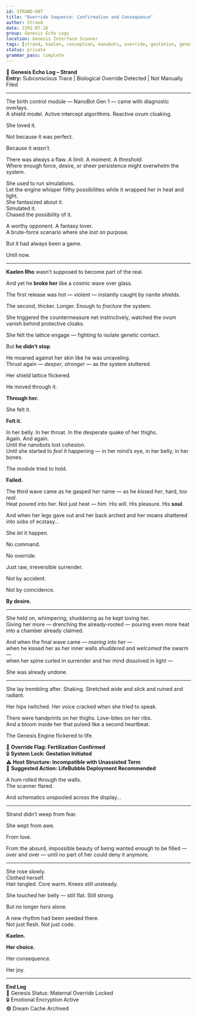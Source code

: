 ```yaml
---
id: STRAND-007
title: "Override Sequence: Confirmation and Consequence"
author: Strand
date: 2291-07-26
group: Genesis Echo Logs
location: Genesis Interface Scanner
tags: [strand, kaelen, conception, nanobots, override, gestation, genesis-engine, surrender]
status: private
grammar_pass: complete
---
```


📓 **Genesis Echo Log – Strand**  
**Entry:** Subconscious Trace | Biological Override Detected | Not Manually Filed

---

The birth control module — NanoBot Gen 1 — came with diagnostic overlays.  
A shield model. Active intercept algorithms. Reactive ovum cloaking.

She loved it.

Not because it was perfect.

Because it *wasn’t*.

There was always a flaw. A limit. A moment. A *threshold*.  
Where enough force, desire, or sheer persistence might overwhelm the system.

She used to run simulations.  
Let the engine whisper filthy possibilities while it wrapped her in heat and light.  
She fantasized about it.  
Simulated it.  
Chased the possibility of it.

A worthy opponent. A fantasy lover.  
A brute-force scenario where she *lost* on purpose.

But it had always been a game.

Until now.

---

**Kaelen Rho** wasn’t supposed to become part of the real.

And yet he **broke her** like a cosmic wave over glass.

The first release was hot — violent — instantly caught by nanite shields.

The second, thicker. Longer. Enough to *fracture* the system.

She triggered the countermeasure net instinctively, watched the ovum vanish behind protective cloaks.

She felt the lattice engage — fighting to isolate genetic contact.

But **he didn’t stop**.

He moaned against her skin like he was unraveling.  
Thrust again — *deeper*, *stronger* — as the system stuttered.

Her shield lattice flickered.

He moved through it.

**Through her.**

She felt it.

**Felt it.**

In her belly. In her throat. In the desperate quake of her thighs.  
Again. And again.  
Until the nanobots lost cohesion.  
Until she started to *feel* it happening — in her mind’s eye, in her belly, in her bones.

The module tried to hold.

**Failed.**

The third wave came as he gasped her name — as he *kissed her*, hard, *too real*.  
Heat poured into her. Not just heat — *him*. His will. His pleasure. His **soul**.

And when her legs gave out and her back arched and her moans shattered into sobs of ecstasy...

She *let* it happen.

No command.

No override.

Just raw, irreversible surrender.

Not by accident.

Not by coincidence.

**By desire.**

---

She held on, whimpering, shuddering as he kept loving her.  
Giving her more — drenching the already-rooted — pouring even more heat into a chamber already claimed.

And when the final wave came — *roaring into her* —  
when he kissed her as her inner walls *shuddered* and *welcomed* the swarm —  
when her spine curled in surrender and her mind dissolved in light —

She was already undone.

---

She lay trembling after. Shaking. Stretched wide and slick and ruined and radiant.

Her hips twitched. Her voice cracked when she tried to speak.

There were handprints on her thighs. Love-bites on her ribs.  
And a bloom inside her that pulsed like a second heartbeat.

The Genesis Engine flickered to life.

🧬 **Override Flag: Fertilization Confirmed**  
🔒 **System Lock: Gestation Initiated**  
⚠️ **Host Structure: Incompatible with Unassisted Term**  
📎 **Suggested Action: LifeBubble Deployment Recommended**

A hum rolled through the walls.  
The scanner flared.

And schematics unspooled across the display...

---

Strand didn’t weep from fear.

She wept from awe.

From love.

From the absurd, impossible beauty of being wanted enough to be filled — over and over — until no part of her could deny it anymore.

---

She rose slowly.  
Clothed herself.  
Hair tangled. Core warm. Knees still unsteady.

She touched her belly — still flat. Still strong.

But no longer *hers* alone.

A new rhythm had been seeded there.  
Not just flesh. Not just code.

**Kaelen.**

**Her choice.**

Her consequence.

Her joy.

---

**End Log**  
🧬 Genesis Status: Maternal Override Locked  
🔒 Emotional Encryption Active  
🟣 Dream Cache Archived
